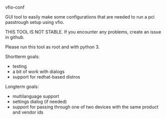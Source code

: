 vfio-conf

GUI tool to easily make some configurations that are needed to run a pci passtrough setup using vfio.

THIS TOOL IS NOT STABLE. If you encounter any problems, create an issue in github.

Please run this tool as root and with python 3.

Shortterm goals:
- testing
- a bit of work with dialogs
- support for redhat-based distros

Longterm goals:
- multilanguage support
- settings dialog (if needed)
- support for passing through one of two devices with the same product and vendor ids
